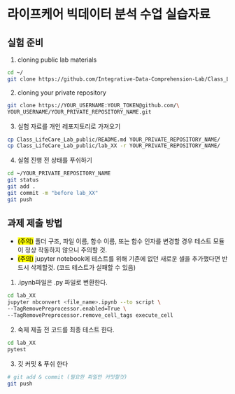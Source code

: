# 라이프케어 빅데이터 분석 수업 실습자료

## 실험 준비

1. cloning public lab materials
```bash
cd ~/
git clone https://github.com/Integrative-Data-Comprehension-Lab/Class_LifeCare_Lab_public.git

```

2. cloning your private repository
```bash
git clone https://YOUR_USERNAME:YOUR_TOKEN@github.com/\
YOUR_USERNAME/YOUR_PRIVATE_REPOSITORY_NAME.git
```

3. 실험 자료를 개인 레포지토리로 가져오기
```bash
cp Class_LifeCare_Lab_public/README.md YOUR_PRIVATE_REPOSITORY_NAME/
cp Class_LifeCare_Lab_public/lab_XX -r YOUR_PRIVATE_REPOSITORY_NAME/
```

4. 실험 진행 전 상태를 푸쉬하기
```bash
cd ~/YOUR_PRIVATE_REPOSITORY_NAME
git status
git add .
git commit -m "before lab_XX"
git push
```

## 과제 제출 방법
 - <mark>(주의)</mark> 폴더 구조, 파일 이름, 함수 이름, 또는 함수 인자를 변경할 경우 테스트 모듈이 정상 작동하지 않으니 주의할 것.
 - <mark>(주의)</mark> jupyter notebook에 테스트를 위해 기존에 없던 새로운 셀을 추가했다면 반드시 삭제할것. (코드 테스트가 실패할 수 있음)
 
1. .ipynb파일은 .py 파일로 변환한다.
``` bash
cd lab_XX
jupyter nbconvert <file_name>.ipynb --to script \
--TagRemovePreprocessor.enabled=True \
--TagRemovePreprocessor.remove_cell_tags execute_cell
```

2. 숙제 제출 전 코드를 최종 테스트 한다.
```bash
cd lab_XX
pytest
```

3. 깃 커밋 & 푸쉬 한다
```bash
# git add & commit (필요한 파일만 커밋할것)
git push
```